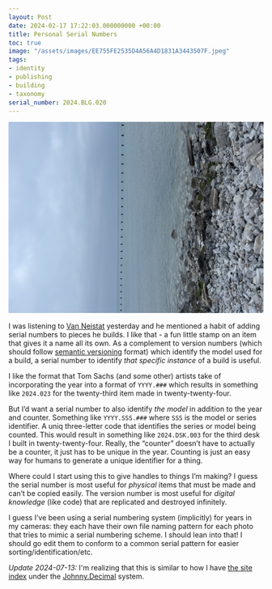 ```yaml
---
layout: Post
date: 2024-02-17 17:22:03.000000000 +00:00
title: Personal Serial Numbers
toc: true
image: "/assets/images/EE755FE2535D4A56A4D1831A3443507F.jpeg"
tags:
- identity
- publishing
- building
- taxonomy
serial_number: 2024.BLG.020
---
```

![](/assets/images/EE755FE2535D4A56A4D1831A3443507F.jpeg)

I was listening to [Van Neistat](https://www.youtube.com/channel/UC5mPJA4y5G8Z6aNkY6AxgAw) yesterday and he mentioned a habit of adding serial numbers to pieces he builds\. I like that \- a fun little stamp on an item that gives it a name all its own\. As a complement to version numbers \(which should follow [semantic versioning](https://semver.org) format\) which identify the model used for a build, a serial number to identify *that specific instance* of a build is useful\.

I like the format that Tom Sachs \(and some other\) artists take of incorporating the year into a format of `YYYY.###` which results in something like `2024.023` for the twenty\-third item made in twenty\-twenty\-four\.

But I’d want a serial number to also identify *the model* in addition to the year and counter\. Something like `YYYY.SSS.###` where `SSS` is the model or series identifier\. A uniq three\-letter code that identifies the series or model being counted\. This would result in something like `2024.DSK.003` for the third desk I built in twenty\-twenty\-four\. Really, the “counter” doesn’t have to actually be a counter, it just has to be unique in the year\. Counting is just an easy way for humans to generate a unique identifier for a thing\.

Where could I start using this to give handles to things I’m making? I guess the serial number is most useful for *physical* items that must be made and can’t be copied easily\. The version number is most useful for *digital knowledge* \(like code\) that are replicated and destroyed infinitely\.

I guess I’ve been using a serial numbering system \(implicitly\) for years in my cameras: they each have their own file naming pattern for each photo that tries to mimic a serial numbering scheme\. I should lean into that\! I should go edit them to conform to a common serial pattern for easier sorting/identification/etc\.

*Update 2024-07-13:* I'm realizing that this is similar to how I have [the site index](/notes/about-the-index) under the [Johnny.Decimal](https://johnnydecimal.com/) system.
